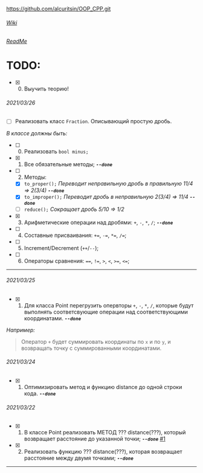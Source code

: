 ﻿https://github.com/alcuritsin/OOP_CPP.git

###### [Wiki](wiki)
###### [ReadMe](ReadMe.md)

# TODO:
- [x] 0. Выучить теорию!

###### 2021/03/26
- [ ] Реализовать класс `Fraction`. Описывающий простую дробь. 

*В классе должны быть:*

- [ ] 0. Реализовать `bool minus;`
- [x] 1. Все обязательные методы; ***`--done`***
- [ ] 2. Методы:
	- [x] `to_proper();`	*Переводит неправильную дробь в правильную 11/4 => 2(3/4)* ***`--done`***
	- [x] `to_improper();`	*Переводит дробь в неправильную	2(3/4) => 11/4* ***`--done`***
	- [ ] `reduce();`		*Сокращает дробь		5/10 => 1/2*
- [x] 3. Арифметические операции над дробями: `+`, `-`, `*`, `/`; ***`--done`***
- [ ] 4. Составные присваивания: `+=`, `-=`, `*=`, `/=`;
- [ ] 5. Increment/Decrement (`++`/`--`);
- [ ] 6. Операторы сравнения: `==`, `!=`, `>`, `<`, `>=`, `<=`;

---

###### 2021/03/25
- [x] 1. Для класса Point перегрузить опервторы `+`, `-`, `*`, `/`, которые будут выполнять соответсвующие операции над соответствующими координатами. ***`--done`***

*Например:*
> Оператор `+` будет суммировать координаты по `x` и по `y`, и возвращать точку с суммированными координатами. 

###### 2021/03/24
- [x] 1. Оптимизировать метод и функцию distance до одной строки кода. ***`--done`***

###### 2021/03/22
- [x] 1. В классе Point реализовать МЕТОД ??? distance(???), который возвращает расстояние до указанной точки; ***`--done`*** [#1](https://github.com/alcuritsin/OOP_CPP/issues/1 "issues/1")
- [x] 2. Реализовать функцию ??? distance(???), которая возвращает расстояние между двумя точками; ***`--done`***

---
[ThisRepo]:(https://github.com/alcuritsin/OOP_CPP.git)